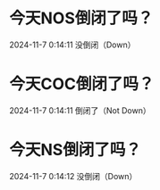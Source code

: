 # 今天NOS倒闭了吗？

2024-11-7 0:14:11 没倒闭（Down）

# 今天COC倒闭了吗？

2024-11-7 0:14:11 倒闭了（Not Down）

# 今天NS倒闭了吗？

2024-11-7 0:14:12 没倒闭（Down）

